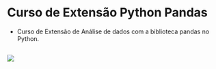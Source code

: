 # Curso de Extensão Python Pandas
- Curso de Extensão de Análise de dados com a biblioteca pandas no Python.
 ##
<div>
 <a href="https://colab.research.google.com/drive/1615m6-Qo-WkGoiXd_7io0pW6gFiX_rLK" target="_blank"><img src="https://img.shields.io/badge/Colab-F9AB00?style=for-the-badge&logo=googlecolab&color=525252" target="_blank"></a>
</div>

